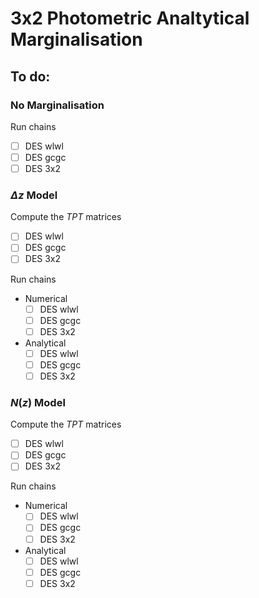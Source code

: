# 3x2 Photometric Analtytical Marginalisation

## To do:

### No Marginalisation

Run chains
- [ ] DES wlwl
- [ ] DES gcgc
- [ ] DES 3x2

### $\Delta z$ Model

Compute the $TPT$ matrices
- [ ] DES wlwl
- [ ] DES gcgc
- [ ] DES 3x2

Run chains
- Numerical
    - [ ] DES wlwl
    - [ ] DES gcgc
    - [ ] DES 3x2

- Analytical
    - [ ] DES wlwl
    - [ ] DES gcgc
    - [ ] DES 3x2

### $N(z)$ Model

Compute the $TPT$ matrices
- [ ] DES wlwl
- [ ] DES gcgc
- [ ] DES 3x2

Run chains
- Numerical
    - [ ] DES wlwl
    - [ ] DES gcgc
    - [ ] DES 3x2

- Analytical
    - [ ] DES wlwl
    - [ ] DES gcgc
    - [ ] DES 3x2